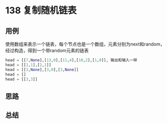 # 138 复制随机链表



## 用例

使用数组来表示一个链表，每个节点也是一个数组，元素分别为next和random，经过构造，得到一个带random元素的链表

```python
head = [[7,None],[13,0],[11,4],[10,2],[1,0]], 输出和输入一样
head = [[1,1],[2,1]]
head = [[3,None],[3,0],[3,None]]
head = []
head = [[3,3]]
```





## 思路



## 总结



